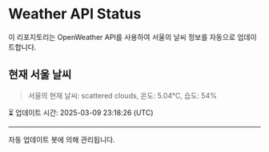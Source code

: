 
# Weather API Status

이 리포지토리는 OpenWeather API를 사용하여 서울의 날씨 정보를 자동으로 업데이트합니다.

## 현재 서울 날씨
> 서울의 현재 날씨: scattered clouds, 온도: 5.04°C, 습도: 54%

⏳ 업데이트 시간: 2025-03-09 23:18:26 (UTC)

---
자동 업데이트 봇에 의해 관리됩니다.
